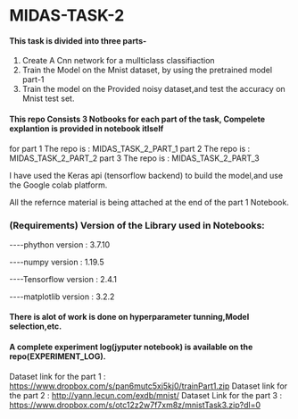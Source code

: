 # MIDAS-TASK-2

#### This task is divided into three parts-
1) Create A Cnn network for a mullticlass classifiaction
2) Train the Model on the Mnist dataset, by using the pretrained model part-1
3) Train the model on the Provided noisy dataset,and test the accuracy on Mnist test set.

#### This repo Consists 3 Notbooks for each part of the task, Compelete explantion is provided in notebook itlself
for part 1 The repo  is : MIDAS_TASK_2_PART_1
    part 2 The repo  is : MIDAS_TASK_2_PART_2
    part 3 The repo  is : MIDAS_TASK_2_PART_3
    
I have used the Keras api (tensorflow backend) to build the model,and use the Google colab platform.

All the refernce material is being attached at the end of the part 1 Notebook.

### (Requirements) Version of the Library used in Notebooks:

----phython version     : 3.7.10

----numpy version       : 1.19.5

----Tensorflow version  : 2.4.1

----matplotlib version  : 3.2.2

#### There is alot of work is done on hyperparameter tunning,Model selection,etc.
#### A complete experiment log(jyputer notebook) is available on the repo(EXPERIMENT_LOG).


Dataset link for the part 1 : https://www.dropbox.com/s/pan6mutc5xj5kj0/trainPart1.zip
Dataset link for the part 2 : http://yann.lecun.com/exdb/mnist/
Dataset Link for the part 3 : https://www.dropbox.com/s/otc12z2w7f7xm8z/mnistTask3.zip?dl=0

